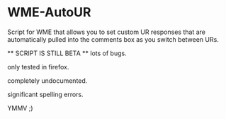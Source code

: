 WME-AutoUR
==========

Script for WME that allows you to set custom UR responses that are automatically pulled into the comments box as you switch between URs.

** SCRIPT IS STILL BETA **
lots of bugs.

only tested in firefox.

completely undocumented.

significant spelling errors.


YMMV ;)

